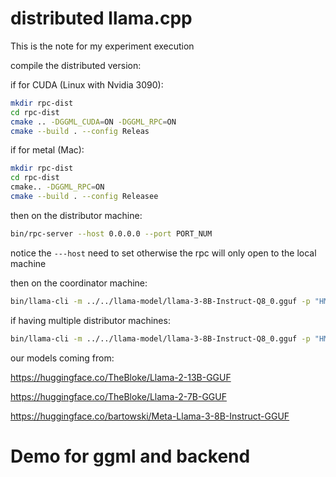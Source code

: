 # distributed llama.cpp 

This is the note for my experiment execution

compile the distributed version:

if for CUDA (Linux with Nvidia 3090): 

```bash
mkdir rpc-dist
cd rpc-dist
cmake .. -DGGML_CUDA=ON -DGGML_RPC=ON
cmake --build . --config Releas
```

if for metal (Mac):
```bash
mkdir rpc-dist
cd rpc-dist
cmake.. -DGGML_RPC=ON
cmake --build . --config Releasee
```

then on the distributor machine:

```bash
bin/rpc-server --host 0.0.0.0 --port PORT_NUM
```

notice the ```---host``` need to set otherwise the rpc will only open to the local machine


then on the coordinator machine:

```bash
bin/llama-cli -m ../../llama-model/llama-3-8B-Instruct-Q8_0.gguf -p "HMy name is" --repeat-penalty 1.0 -n -1 --rpc DISTRIBUTOR_IP:PORT_NUM -ngl 200
```

if having multiple distributor machines:
```bash
bin/llama-cli -m ../../llama-model/llama-3-8B-Instruct-Q8_0.gguf -p "HMy name is" --repeat-penalty 1.0 -n -1 --rpc 1_DISTRIBUTOR_IP:PORT_NUM,2_DISTRIBUTOR_IP:PORT_NUM -ngl 200
```


our models coming from:

https://huggingface.co/TheBloke/Llama-2-13B-GGUF


https://huggingface.co/TheBloke/Llama-2-7B-GGUF

https://huggingface.co/bartowski/Meta-Llama-3-8B-Instruct-GGUF


# Demo for ggml and backend

